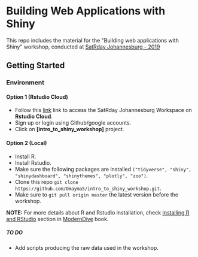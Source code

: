 # Building Web Applications with Shiny 

This repo includes the material for the "Building web applications with Shiny" workshop, conducted at [SatRday Johannesburg - 2019](https://joburg2019.satrdays.org/#workshops)

## Getting Started

### Environment

#### Option 1 (Rstudio Cloud)

- Follow this [link](https://rstudio.cloud/spaces/13602/projects) link to access the SatRday Johannesburg Workspace on **Rstudio Cloud**.
- Sign up or login using Github/google accounts.
- Click on **[intro_to_shiny_workshop]** project.

#### Option 2 (Local)

- Install R.
- Install Rstudio.
- Make sure the following packages are installed `("tidyverse", "shiny", "shinydashboard", "shinythemes", "plotly", "zoo")`.
- Clone this repo `git clone https://github.com/OmaymaS/intro_to_shiny_workshop.git`.
- Make sure to `git pull origin master` the latest version before the workshop. 

**NOTE:** For more details about R and Rstudio installation, check [Installing R and RStudio](https://moderndive.com/2-getting-started.html#installing-r-and-rstudio) section in [ModernDive](https://moderndive.com) book.



##### TO DO
- Add scripts producing the raw data used in the workshop.
